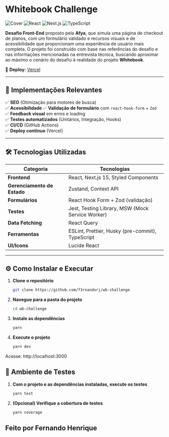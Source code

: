 # Whitebook Challenge  

![Cover](https://img.shields.io/badge/tech-stack-blue) ![React](https://img.shields.io/badge/React-18.2.0-%2361DAFB) ![Next.js](https://img.shields.io/badge/Next.js-15.0.0-%23000000) ![TypeScript](https://img.shields.io/badge/TypeScript-5.0.0-%233178C6)  

**Desafio Front-End** proposto pela **Afya**, que simula uma página de checkout de planos, com um formulário validado e recursos visuais e de acessibilidade que proporcionam uma experiência de usuário mais completa. O projeto foi construído com base nas referências do desafio e nas informações mencionadas na entrevista técnica, buscando aproximar ao máximo o cenário do desafio à realidade do projeto **Whitebook**.

🔗 **Deploy:** [Vercel](https://wb-challenge.vercel.app/)  

---

## 🚀 Implementações Relevantes  

✅ **SEO** (Otimização para motores de busca)  
✅ **Acessibilidade** 
✅ **Validação de formulário** com `react-hook-form` + `Zod`  
✅ **Feedback visual** em erros e loading  
✅ **Testes automatizados** (Unitários, Integração, Hooks)  
✅ **CI/CD** (GitHub Actions)  
✅ **Deploy contínuo** (Vercel)  

---

## 🛠️ Tecnologias Utilizadas  

| **Categoria**       | **Tecnologias**                                                                 |
|---------------------|---------------------------------------------------------------------------------|
| **Frontend**        | React, Next.js 15, Styled Components                                            |
| **Gerenciamento de Estado** | Zustand, Context API                                                      |
| **Formulários**     | React Hook Form + Zod (validação)                                               |
| **Testes**          | Jest, Testing Library, MSW (Mock Service Worker)                                |
| **Data Fetching**   | React Query                                                                     |
| **Ferramentas**     | ESLint, Prettier, Husky (pre-commit), TypeScript                                |
| **UI/Icons**        | Lucide React                                                                    |

---

## ⚙️ Como Instalar e Executar  

1. **Clone o repositório**  
   ```bash
   git clone https://github.com/f3rnandorj/wb-challenge
2. **Navegue para a pasta do projeto**  
   ```bash
   cd wb-challenge
3. **Instale as dependências**  
   ```bash
   yarn
4. **Execute o projeto**  
   ```bash
   yarn dev

Acesse: http://localhost:3000

## 🧪 Ambiente de Testes

1. **Com o projeto e as dependências instaladas, execute os testes**  
   ```bash
   yarn test
2. **(Opcional) Verifique a cobertura de testes**  
   ```bash
   yarn coverage

## Feito por **Fernando Henrique**
